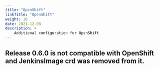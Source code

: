 ```yaml
---
title: "OpenShift"
linkTitle: "OpenShift"
weight: 10
date: 2021-12-08
description: >
    Additional configuration for OpenShift
---
```


## Release 0.6.0 is not compatible with OpenShift and JenkinsImage crd was removed from it.